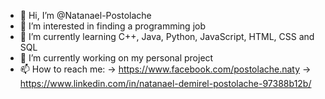 - 👋 Hi, I’m @Natanael-Postolache
- 👀 I’m interested in finding a programming job
- 🌱 I’m currently learning C++, Java, Python, JavaScript, HTML, CSS and SQL
- 💞️ I’m currently working on my personal project
- 📫 How to reach me:
    -> https://www.facebook.com/postolache.naty
    -> https://www.linkedin.com/in/natanael-demirel-postolache-97388b12b/

<!---
Natanael-Postolache/Natanael-Postolache is a ✨ special ✨ repository because its `README.md` (this file) appears on your GitHub profile.
You can click the Preview link to take a look at your changes.
--->
